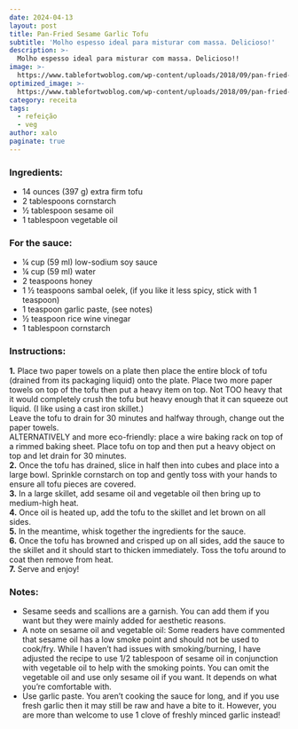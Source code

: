 ```yaml
---
date: 2024-04-13
layout: post
title: Pan-Fried Sesame Garlic Tofu
subtitle: 'Molho espesso ideal para misturar com massa. Delicioso!'
description: >-
  Molho espesso ideal para misturar com massa. Delicioso!!
image: >-
  https://www.tablefortwoblog.com/wp-content/uploads/2018/09/pan-fried-spicy-garlic-tofu-recipe-photos-tablefortwoblog-1-scaled.jpg
optimized_image: >-
  https://www.tablefortwoblog.com/wp-content/uploads/2018/09/pan-fried-spicy-garlic-tofu-recipe-photos-tablefortwoblog-1-scaled.jpg
category: receita
tags:
  - refeição
  - veg
author: xalo
paginate: true
---
```


### Ingredients:  

* 14 ounces (397 g) extra firm tofu  
* 2 tablespoons cornstarch  
* ½ tablespoon sesame oil  
* 1 tablespoon vegetable oil  

### For the sauce:  

* ¼ cup (59 ml) low-sodium soy sauce  
* ¼ cup (59 ml) water  
* 2 teaspoons honey  
* 1 ½ teaspoons sambal oelek, (if you like it less spicy, stick with 1 teaspoon)  
* 1 teaspoon garlic paste, (see notes)  
* ½ teaspoon rice wine vinegar  
* 1 tablespoon cornstarch  

### Instructions:   
**1.** Place two paper towels on a plate then place the entire block of tofu (drained from its packaging liquid) onto the plate. Place two more paper towels on top of the tofu then put a heavy item on top. Not TOO heavy that it would completely crush the tofu but heavy enough that it can squeeze out liquid. (I like using a cast iron skillet.)  
Leave the tofu to drain for 30 minutes and halfway through, change out the paper towels.  
ALTERNATIVELY and more eco-friendly: place a wire baking rack on top of a rimmed baking sheet. Place tofu on top and then put a heavy object on top and let drain for 30 minutes.  
**2.** Once the tofu has drained, slice in half then into cubes and place into a large bowl. Sprinkle cornstarch on top and gently toss with your hands to ensure all tofu pieces are covered.  
**3.** In a large skillet, add sesame oil and vegetable oil then bring up to medium-high heat.  
**4.** Once oil is heated up, add the tofu to the skillet and let brown on all sides.  
**5.** In the meantime, whisk together the ingredients for the sauce.  
**6.** Once the tofu has browned and crisped up on all sides, add the sauce to the skillet and it should start to thicken immediately. Toss the tofu around to coat then remove from heat.  
**7.** Serve and enjoy!  

### Notes:  

* Sesame seeds and scallions are a garnish. You can add them if you want but they were mainly added for aesthetic reasons.  
* A note on sesame oil and vegetable oil: Some readers have commented that sesame oil has a low smoke point and should not be used to cook/fry. While I haven’t had issues with smoking/burning, I have adjusted the recipe to use 1/2 tablespoon of sesame oil in conjunction with vegetable oil to help with the smoking points. You can omit the vegetable oil and use only sesame oil if you want. It depends on what you’re comfortable with.  
* Use garlic paste. You aren’t cooking the sauce for long, and if you use fresh garlic then it may still be raw and have a bite to it. However, you are more than welcome to use 1 clove of freshly minced garlic instead!  